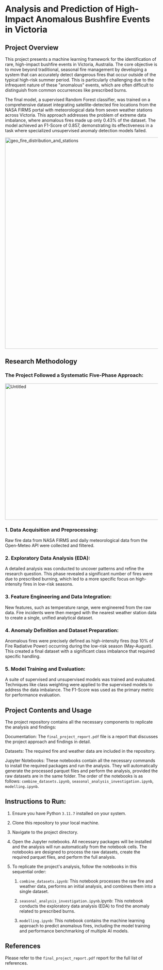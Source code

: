 # Analysis and Prediction of High-Impact Anomalous Bushfire Events in Victoria
## Project Overview
This project presents a machine learning framework for the identification of rare, high-impact bushfire events in Victoria, Australia. The core objective is to move beyond traditional, seasonal fire management by developing a system that can accurately detect dangerous fires that occur outside of the typical high-risk summer period. This is particularly challenging due to the infrequent nature of these "anomalous" events, which are often difficult to distinguish from common occurrences like prescribed burns.

The final model, a supervised Random Forest classifier, was trained on a comprehensive dataset integrating satellite-detected fire locations from the NASA FIRMS portal with meteorological data from seven weather stations across Victoria. This approach addresses the problem of extreme data imbalance, where anomalous fires made up only 0.43% of the dataset. The model achieved an F1-Score of 0.857, demonstrating its effectiveness in a task where specialized unsupervised anomaly detection models failed.

<img width="950" height="696" alt="geo_fire_distribution_and_stations" src="https://github.com/user-attachments/assets/f888ca68-3e35-4ee9-88c8-35c86f44e8c0" />

## Research Methodology
### The Project Followed a Systematic Five-Phase Approach:

<img width="951" height="449" alt="Untitled" src="https://github.com/user-attachments/assets/2685eddc-84f7-4d19-9260-f257366f976a" />

### 1.  Data Acquisition and Preprocessing: 
Raw fire data from NASA FIRMS and daily meteorological data from the Open-Meteo API were collected and filtered.

### 2. Exploratory Data Analysis (EDA): 
A detailed analysis was conducted to uncover patterns and refine the research question. This phase revealed a significant number of fires were due to prescribed burning, which led to a more specific focus on high-intensity fires in low-risk seasons.

### 3. Feature Engineering and Data Integration: 
New features, such as temperature range, were engineered from the raw data. Fire incidents were then merged with the nearest weather station data to create a single, unified analytical dataset.

### 4. Anomaly Definition and Dataset Preparation: 
Anomalous fires were precisely defined as high-intensity fires (top 10% of Fire Radiative Power) occurring during the low-risk season (May-August). This created a final dataset with a significant class imbalance that required specific handling.

### 5. Model Training and Evaluation: 
A suite of supervised and unsupervised models was trained and evaluated. Techniques like class weighting were applied to the supervised models to address the data imbalance. The F1-Score was used as the primary metric for performance evaluation.

## Project Contents and Usage
The project repository contains all the necessary components to replicate the analysis and findings:

Documentation: The ```final_project_report.pdf``` file is a report that discusses the project approach and findings in detail.

Datasets: The required fire and weather data are included in the repository.

Jupyter Notebooks: These notebooks contain all the necessary commands to install the required packages and run the analysis. They will automatically generate the processed parquet files and perform the analysis, provided the raw datasets are in the same folder. The order of the notebooks is as follows: ```combine_datasets.ipynb```, ```seasonal_analysis_investigation.ipynb```, ```modelling.ipynb```.

## Instructions to Run:
1. Ensure you have Python ```3.11.7``` installed on your system.
2. Clone this repository to your local machine.
3. Navigate to the project directory.
4. Open the Jupyter notebooks. All necessary packages will be installed and the analysis will run automatically from the notebook cells. The notebooks are designed to process the raw datasets, create the required parquet files, and perform the full analysis.

5. To replicate the project's analysis, follow the notebooks in this sequential order:
    1. ```combine_datasets.ipynb```: This notebook processes the raw fire and weather data, performs an initial analysis, and combines them into a single dataset.
    
    2. ```seasonal_analysis_investigation.ipynb```.ipynb: This notebook conducts the exploratory data analysis (EDA) to find the anomaly related to prescribed burns.
    
    3. ```modelling.ipynb```: This notebook contains the machine learning approach to predict anomalous fires, including the model training and performance benchmarking of multiple AI models.

## References
Please refer to the ```final_project_report.pdf``` report for the full list of references.

